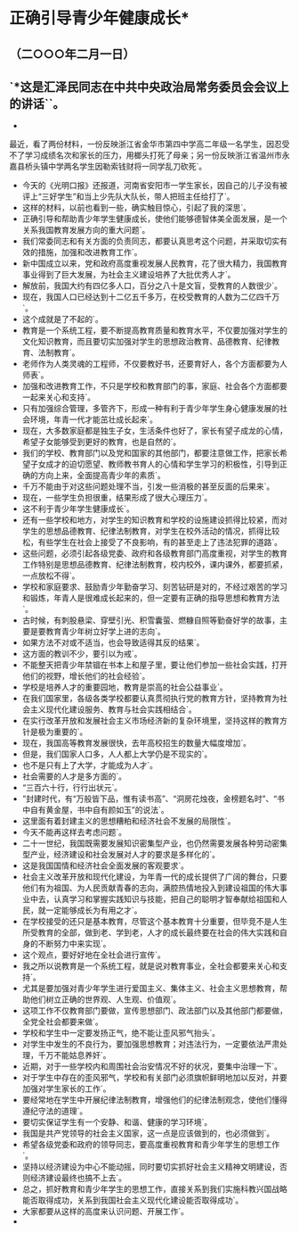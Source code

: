 # 正确引导青少年健康成长*## （二○○○年二月一日）
## `*这是汇泽民同志在中共中央政治局常务委员会会议上的讲话``。
- 最近，看了两份材料，一份反映浙江省金华市第四中学高二年级一名学生，因忍受不了学习成绩名次和家长的压力，用榔头打死了母亲；另一份反映浙江省温州市永嘉县桥头镇中学两名学生因勒索钱财将一同学乱刀砍死`。
- 今天的《光明口报》还报道，河南省安阳市一学生家长，因自己的儿子没有被评上“三好学生”和当上少先队大队长，带人把班主任给打了`。
- 这样的材料，以前也看到一些，确实触目惊心，引起了我的深思`。
- 正确引导和帮助青少年学生健康成长，使他们能够德智体美全面发展，是一个关系我国教育发展方向的重大问题`。
- 我们常委同志和有关方面的负责同志，都要认真思考这个问题，并采取切实有效的措施，加强和改进教育工作`。
- 新中国成立以来，党和政府高度重视发展人民教育，花了很大精力，我国教育事业得到了巨大发展，为社会主义建设培养了大批优秀人才`。
- 解放前，我国大约有四亿多人口，百分之八十是文盲，受教育的人数很少`。
- 现在，我国人口已经达到十二亿五千多万，在校受教育的人数为二亿四千万`。
- 这个成就是了不起的`。
- 教育是一个系统工程，要不断提高教育质量和教育水平，不仅要加强对学生的文化知识教育，而且要切实加强对学生的思想政治教育、品德教育、纪律教育、法制教育`。
- 老师作为人类灵魂的工程师，不仅要教好书，还要育好人，各个方面都要为人师表`。
- 加强和改进教育工作，不只是学校和教育部门的事，家庭、社会各个方面都要一起来关心和支持`。
- 只有加强综合管理，多管齐下，形成一种有利于青少年学生身心健康发展的社会环境，年青一代才能茁壮成长起来`。
- 现在，大多数家庭都是独生子女，生活条件也好了，家长有望子成龙的心情，希望子女能够受到更好的教育，也是自然的`。
- 我们的学校、教育部门以及党和国家的其他部门，都要注意做工作，把家长希望子女成才的迫切愿望、教师教书育人的心情和学生学习的积极性，引导到正确的方向上来，全面提高青少年的素质`。
- 千万不能由于对这些问题处理不当，引发一些消极的甚至反面的后果来`。
- 现在，一些学生负担很重，结果形成了很大心理压力`。
- 这不利于青少年学生健康成长`。
- 还有一些学校和地方，对学生的知识教育和学校的设施建设抓得比较紧，而对学生的思想品德教育、纪律法制教育，对学生在校外活动的情况，抓得比较松，有些学生在社会上接受了不良影响，有的甚至走上了违法犯罪的道路`。
- 这些问题，必须引起各级党委、政府和各级教育部门高度重视，对学生的教育工作特别是思想品德教育、纪律法制教育，校内校外，课内课外，都要抓紧，一点放松不得`。
- 学校和家庭要求、鼓励青少年勤奋学习、刻苦钻研是对的，不经过艰苦的学习和锻炼，年青人是很难成长起来的，但一定要有正确的指导思想和教育方法`。
- 古时候，有刺股悬梁、穿壁引光、积雪囊萤、燃糠自照等勤奋好学的故事，主要是要教育青少年树立好学上进的志向`。
- 如果方法不对或不适当，也会导致适得其反的结果`。
- 这方面的教训不少，要引以为戒`。
- 不能整天把青少年禁锢在书本上和屋子里，要让他们参加一些社会实践，打开他们的视野，增长他们的社会经验`。
- 学校是培养人才的重要园地，教育是崇高的社会公益事业`。
- 在我们国家里，各级各类学校都要认真贯彻执行党的教育方针，坚持教育为社会主义现代化建设服务、教育与社会实践相结合`。
- 在实行改革开放和发展社会主义市场经济新的复杂环境里，坚持这样的教育方针是极为重要的`。
- 现在，我国高等教育发展很快，去年高校招生的数量大幅度增加`。
- 但是，我们国家人口多，人人都上大学仍是不现实的`。
- 也不是只有上了大学，才能成为人才`。
- 社会需要的人才是多方面的`。
- “三百六十行，行行出状元`。
- ”封建时代，有“万般皆下品，惟有读书高”、“洞房花烛夜，金榜题名时”、“书中自有黄金屋，书中自有颜如玉”的说法`。
- 这里面有着封建主义的思想糟粕和经济社会不发展的局限性`。
- 今天不能再这样去考虑问题`。
- 二十一世纪，我国既需要发展知识密集型产业，也仍然需要发展各种劳动密集型产业，经济建设和社会发展对人才的要求是多样化的`。
- 这是我国国情和经济社会全面发展的客观要求`。
- 社会主义改革开放和现代化建设，为年青一代的成长提供了广阔的舞台，只要他们有为祖国、为人民贡献青春的志向，满腔热情地投入到建设祖国的伟大事业中去，认真学习和掌握实践知识与技能，把自己的聪明才智奉献给祖国和人民，就一定能够成长为有用之才`。
- 在学校接受的还只是基本教育，尽管这个基本教育十分重要，但毕竞不是人生所受教育的全部，做到老、学到老，人才的成长最终要在社会的伟大实践和自身的不断努力中来实现`。
- 这个观点，要好好地在全社会进行宣传`。
- 我之所以说教育是一个系统工程，就是说对教育事业，全社会都要来关心和支持`。
- 尤其是要加强对青少年学生进行爱国主义、集体主义、社会主义思想教育，帮助他们树立正确的世界观、人生观、价值观`。
- 这项工作不仅教育部门要做，宣传思想部门、政法部门以及其他部门都要做，全党全社会都要来做`。
- 学校和学生中一定要发扬正气，绝不能让歪风邪气抬头`。
- 对学生中发生的不良行为，要加强思想教育；对违法行为，一定要依法严肃处理，千万不能姑息养奸`。
- 近期，对于一些学校内和周围社会治安情况不好的状况，要集中治理一下`。
- 对于学生中存在的歪风邪气，学校和有关部门必须旗帜鲜明地加以反对，并要加强对学生家长的工作`。
- 要经常地在学生中开展纪律法制教育，增强他们的纪律法制观念，使他们懂得遵纪守法的道理`。
- 要切实保证学生有一个安静、和谐、健康的学习环境`。
- 我国是共产党领导的社会主义国家，这一点是应该做到的，也必须做到`。
- 希望各级党委和政府的领导同志，要高度重视教育和青少年学生的思想工作`。
- 坚持以经济建设为中心不能动摇，同时要切实抓好社会主义精神文明建设，否则经济建设最终也搞不上去`。
- 总之，抓好教育和青少年学生的思想工作，直接关系到我们实施科教兴国战略能否取得成功，关系到我国社会主义现代化建设能否取得成功`。
- 大家都要从这样的高度来认识问题、开展工作`。
- 